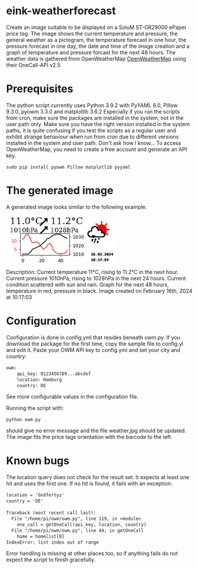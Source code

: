 # eink-weatherforecast

Create an image suitable to be displayed on a SoluM ST-GR29000 ePaper price tag.
The image shows the current temperature and pressure, the general weather as a pictogram, the temperature forecast in one hour, the pressure forecast in one day, the date and time of the image creation and a graph of temperature and pressure forcast for the next 48 hours.
The weather data is gathered from OpenWeatherMap 
[OpenWeatherMap](https://openweathermap.org "https://openweathermap.org") 
using their OneCall-API v2.5

# Prerequisites

The python script currently uses Python 3.9.2 with PyYAML 6.0, Pillow 9.3.0, pyowm 3.3.0 and matplotlib 3.6.2
Especially if you run the scripts from cron, make sure the packages are installed in the system, not in the user path only.
Make sure you have the right version installed in the system paths, it is quite confusing if you test the scripts as a regular user and exhibit strange behaviour when run from cron due to different versions installed in the system and user path. Don't ask how I know...
To access OpenWeatherMap, you need to create a free account and generate an API key.

    sudo pip install pyowm Pillow matplotlib pyyaml

# The generated image

A generated image looks similar to the following example:

![weather display](https://github.com/dl6lr/eink-weatherforecast/blob/main/weather.jpg "weather display")

Description: 
Current temperature 11°C, rising to 11.2°C in the next hour. 
Current pressure 1010hPa, rising to 1028hPa in the next 24 hours.
Current condition scattered with sun and rain.
Graph for the next 48 hours, temperature in red, pressure in black.
Image created on February 16th, 2024 at 10:17:03

# Configuration

Configuration is done in config.yml that resides beneath owm.py. If you download the package for the first time, copy the sample file to config.yl and edit it.
Paste your OWM API key to config.yml and set your city and country:

    owm:
        api_key: 0123456789...abcdef
        location: Hamburg
        country: DE

See more configurable values in the configuration file.

Running the script with:

    python owm.py

should give no error message and the file weather.jpg should be updated.  The image fits the price tags orientation with the barcode to the left.

# Known bugs

The location query does not check for the result set. It expects at least one hit and uses the first one. If no hit is found, it fails with an exception:

    location = 'Gndfertyz'
    country = 'DE'

    Traceback (most recent call last):
      File "/home/pi/owm/owm.py", line 119, in <module>
        one_call = getOneCall(api_key, location, country)
      File "/home/pi/owm/owm.py", line 44, in getOneCall
        home = homelist[0]
    IndexError: list index out of range

Error handling is missing at other places too, so if anything fails do not expect the script to finish gracefully.
